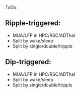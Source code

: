 ToDo:

## Ripple-triggered:

  * MUA/LFP in HPC/RSC/ADThal
  * Split by wake/sleep
  * Split by single/double/tripple

## Dip-triggered:

  * MUA/LFP in HPC/RSC/ADThal
  * Split by wake/sleep
  * Split by single/double/tripple
